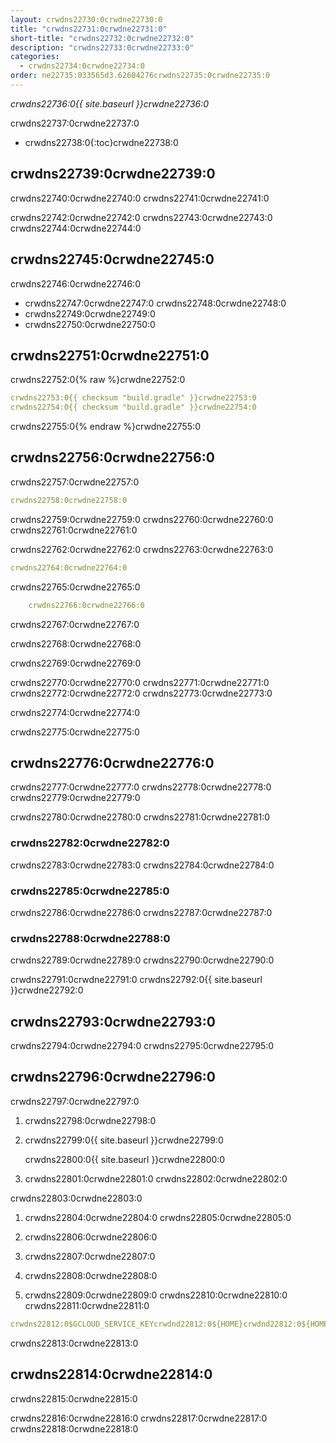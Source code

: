 ```yaml
---
layout: crwdns22730:0crwdne22730:0
title: "crwdns22731:0crwdne22731:0"
short-title: "crwdns22732:0crwdne22732:0"
description: "crwdns22733:0crwdne22733:0"
categories:
  - crwdns22734:0crwdne22734:0
order: ne22735:033565d3.62604276crwdns22735:0crwdne22735:0
---
```

*crwdns22736:0{{ site.baseurl }}crwdne22736:0*

crwdns22737:0crwdne22737:0

- crwdns22738:0{:toc}crwdne22738:0

## crwdns22739:0crwdne22739:0

crwdns22740:0crwdne22740:0 crwdns22741:0crwdne22741:0

crwdns22742:0crwdne22742:0 crwdns22743:0crwdne22743:0 crwdns22744:0crwdne22744:0

## crwdns22745:0crwdne22745:0

crwdns22746:0crwdne22746:0

- crwdns22747:0crwdne22747:0 crwdns22748:0crwdne22748:0
- crwdns22749:0crwdne22749:0
- crwdns22750:0crwdne22750:0

## crwdns22751:0crwdne22751:0

crwdns22752:0{% raw %}crwdne22752:0

```yaml
crwdns22753:0{{ checksum "build.gradle" }}crwdne22753:0
crwdns22754:0{{ checksum "build.gradle" }}crwdne22754:0
```

crwdns22755:0{% endraw %}crwdne22755:0

## crwdns22756:0crwdne22756:0

crwdns22757:0crwdne22757:0

```yaml
crwdns22758:0crwdne22758:0
```

crwdns22759:0crwdne22759:0 crwdns22760:0crwdne22760:0 crwdns22761:0crwdne22761:0

crwdns22762:0crwdne22762:0 crwdns22763:0crwdne22763:0

```yaml
crwdns22764:0crwdne22764:0
```

crwdns22765:0crwdne22765:0

```yaml
    crwdns22766:0crwdne22766:0
```

crwdns22767:0crwdne22767:0

crwdns22768:0crwdne22768:0

crwdns22769:0crwdne22769:0

crwdns22770:0crwdne22770:0 crwdns22771:0crwdne22771:0 crwdns22772:0crwdne22772:0 crwdns22773:0crwdne22773:0

crwdns22774:0crwdne22774:0

crwdns22775:0crwdne22775:0

## crwdns22776:0crwdne22776:0

crwdns22777:0crwdne22777:0 crwdns22778:0crwdne22778:0 crwdns22779:0crwdne22779:0

crwdns22780:0crwdne22780:0 crwdns22781:0crwdne22781:0

### crwdns22782:0crwdne22782:0

crwdns22783:0crwdne22783:0 crwdns22784:0crwdne22784:0

### crwdns22785:0crwdne22785:0

crwdns22786:0crwdne22786:0 crwdns22787:0crwdne22787:0

### crwdns22788:0crwdne22788:0

crwdns22789:0crwdne22789:0 crwdns22790:0crwdne22790:0

crwdns22791:0crwdne22791:0 crwdns22792:0{{ site.baseurl }}crwdne22792:0

## crwdns22793:0crwdne22793:0

crwdns22794:0crwdne22794:0 crwdns22795:0crwdne22795:0

## crwdns22796:0crwdne22796:0

crwdns22797:0crwdne22797:0

1. crwdns22798:0crwdne22798:0

2. crwdns22799:0{{ site.baseurl }}crwdne22799:0
    
    crwdns22800:0{{ site.baseurl }}crwdne22800:0

3. crwdns22801:0crwdne22801:0 crwdns22802:0crwdne22802:0

crwdns22803:0crwdne22803:0

1. crwdns22804:0crwdne22804:0 crwdns22805:0crwdne22805:0

2. crwdns22806:0crwdne22806:0

3. crwdns22807:0crwdne22807:0

4. crwdns22808:0crwdne22808:0

5. crwdns22809:0crwdne22809:0 crwdns22810:0crwdne22810:0 crwdns22811:0crwdne22811:0

```yaml
crwdns22812:0$GCLOUD_SERVICE_KEYcrwdnd22812:0${HOME}crwdnd22812:0${HOME}crwdnd22812:0${GOOGLE_PROJECT_ID}crwdnd22812:0${GOOGLE_PROJECT_ID}crwdnd22812:0[BUCKET_NAME]crwdnd22812:0[OBJECT_NAME]crwdnd22812:0${CIRCLE_ARTIFACTS}crwdne22812:0
```

crwdns22813:0crwdne22813:0

## crwdns22814:0crwdne22814:0

crwdns22815:0crwdne22815:0

crwdns22816:0crwdne22816:0 crwdns22817:0crwdne22817:0 crwdns22818:0crwdne22818:0